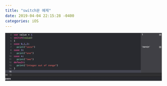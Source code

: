 ```yaml
---
title: "switch문 예제"
date: 2019-04-04 22:15:28 -0400
categories: iOS
---
```

![switch](/img/switch.png)

